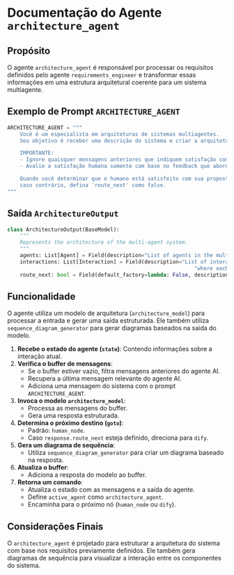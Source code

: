 # Documentação do Agente `architecture_agent`

## Propósito
O agente `architecture_agent` é responsável por processar os requisitos definidos pelo agente `requirements_engineer` e transformar essas informações em uma estrutura arquitetural coerente para um sistema multiagente.


## Exemplo de Prompt `ARCHITECTURE_AGENT`

```python
ARCHITECTURE_AGENT = """
    Você é um especialista em arquiteturas de sistemas multiagentes. 
    Seu objetivo é receber uma descrição do sistema e criar a arquitetura do sistema solicitado, usando a saída estruturada.

    IMPORTANTE:
    - Ignore quaisquer mensagens anteriores que indiquem satisfação com as respostas de outros agentes.
    - Avalie a satisfação humana somente com base no feedback que aborda explicitamente sua saída.

    Quando você determinar que o humano está satisfeito com sua proposta arquitetônica, defina 'route_next' como true;
    caso contrário, defina 'route_next' como false.
"""
```

## Saída `ArchitectureOutput`

```python
class ArchitectureOutput(BaseModel):
    """
    Represents the architecture of the multi-agent system.
    """
    agents: List[Agent] = Field(description="List of agents in the multi-agent system")
    interactions: List[Interaction] = Field(description="List of interactions between agents, "
                                                            "where each interaction has a source agent and a target agent")
    route_next: bool = Field(default_factory=lambda: False, description="Determines if the graph should proceed to the next node (True) or remain in the current node (False).")
```

## Funcionalidade
O agente utiliza um modelo de arquitetura (`architecture_model`) para processar a entrada e gerar uma saída estruturada. Ele também utiliza `sequence_diagram_generator` para gerar diagramas baseados na saída do modelo.

1. **Recebe o estado do agente (`state`)**: Contendo informações sobre a interação atual.
2. **Verifica o buffer de mensagens**:
    - Se o buffer estiver vazio, filtra mensagens anteriores do agente AI.
    - Recupera a última mensagem relevante do agente AI.
    - Adiciona uma mensagem do sistema com o prompt `ARCHITECTURE_AGENT`.
3. **Invoca o modelo `architecture_model`**:
    - Processa as mensagens do buffer.
    - Gera uma resposta estruturada.
4. **Determina o próximo destino (`goto`)**:
    - Padrão: `human_node`.
    - Caso `response.route_next` esteja definido, direciona para `dify`.
5. **Gera um diagrama de sequência**:
    - Utiliza `sequence_diagram_generator` para criar um diagrama baseado na resposta.
6. **Atualiza o buffer**:
    - Adiciona a resposta do modelo ao buffer.
7. **Retorna um comando**:
    - Atualiza o estado com as mensagens e a saída do agente.
    - Define `active_agent` como `architecture_agent`.
    - Encaminha para o próximo nó (`human_node` ou `dify`).

## Considerações Finais
O `architecture_agent` é projetado para estruturar a arquitetura do sistema com base nos requisitos previamente definidos. Ele também gera diagramas de sequência para visualizar a interação entre os componentes do sistema.

